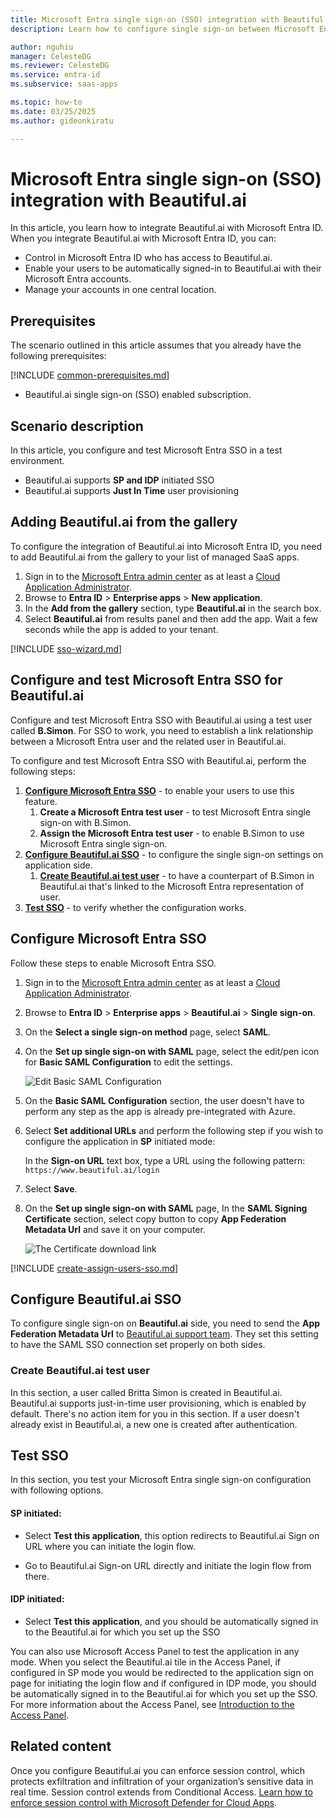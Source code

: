 ```yaml
---
title: Microsoft Entra single sign-on (SSO) integration with Beautiful.ai
description: Learn how to configure single sign-on between Microsoft Entra ID and Beautiful.ai.

author: nguhiu
manager: CelesteDG
ms.reviewer: CelesteDG
ms.service: entra-id
ms.subservice: saas-apps

ms.topic: how-to
ms.date: 03/25/2025
ms.author: gideonkiratu

---
```


# Microsoft Entra single sign-on (SSO) integration with Beautiful.ai

In this article,  you learn how to integrate Beautiful.ai with Microsoft Entra ID. When you integrate Beautiful.ai with Microsoft Entra ID, you can:

* Control in Microsoft Entra ID who has access to Beautiful.ai.
* Enable your users to be automatically signed-in to Beautiful.ai with their Microsoft Entra accounts.
* Manage your accounts in one central location.

## Prerequisites

The scenario outlined in this article assumes that you already have the following prerequisites:

[!INCLUDE [common-prerequisites.md](~/identity/saas-apps/includes/common-prerequisites.md)]
* Beautiful.ai single sign-on (SSO) enabled subscription.

## Scenario description

In this article,  you configure and test Microsoft Entra SSO in a test environment.

* Beautiful.ai supports **SP and IDP** initiated SSO
* Beautiful.ai supports **Just In Time** user provisioning

## Adding Beautiful.ai from the gallery

To configure the integration of Beautiful.ai into Microsoft Entra ID, you need to add Beautiful.ai from the gallery to your list of managed SaaS apps.

1. Sign in to the [Microsoft Entra admin center](https://entra.microsoft.com) as at least a [Cloud Application Administrator](~/identity/role-based-access-control/permissions-reference.md#cloud-application-administrator).
1. Browse to **Entra ID** > **Enterprise apps** > **New application**.
1. In the **Add from the gallery** section, type **Beautiful.ai** in the search box.
1. Select **Beautiful.ai** from results panel and then add the app. Wait a few seconds while the app is added to your tenant.

 [!INCLUDE [sso-wizard.md](~/identity/saas-apps/includes/sso-wizard.md)]

<a name='configure-and-test-azure-ad-sso-for-beautifulai'></a>

## Configure and test Microsoft Entra SSO for Beautiful.ai

Configure and test Microsoft Entra SSO with Beautiful.ai using a test user called **B.Simon**. For SSO to work, you need to establish a link relationship between a Microsoft Entra user and the related user in Beautiful.ai.

To configure and test Microsoft Entra SSO with Beautiful.ai, perform the following steps:

1. **[Configure Microsoft Entra SSO](#configure-azure-ad-sso)** - to enable your users to use this feature.
    1. **Create a Microsoft Entra test user** - to test Microsoft Entra single sign-on with B.Simon.
    1. **Assign the Microsoft Entra test user** - to enable B.Simon to use Microsoft Entra single sign-on.
1. **[Configure Beautiful.ai SSO](#configure-beautifulai-sso)** - to configure the single sign-on settings on application side.
    1. **[Create Beautiful.ai test user](#create-beautifulai-test-user)** - to have a counterpart of B.Simon in Beautiful.ai that's linked to the Microsoft Entra representation of user.
1. **[Test SSO](#test-sso)** - to verify whether the configuration works.

<a name='configure-azure-ad-sso'></a>

## Configure Microsoft Entra SSO

Follow these steps to enable Microsoft Entra SSO.

1. Sign in to the [Microsoft Entra admin center](https://entra.microsoft.com) as at least a [Cloud Application Administrator](~/identity/role-based-access-control/permissions-reference.md#cloud-application-administrator).
1. Browse to **Entra ID** > **Enterprise apps** > **Beautiful.ai** > **Single sign-on**.
1. On the **Select a single sign-on method** page, select **SAML**.
1. On the **Set up single sign-on with SAML** page, select the edit/pen icon for **Basic SAML Configuration** to edit the settings.

   ![Edit Basic SAML Configuration](common/edit-urls.png)

1. On the **Basic SAML Configuration** section, the user doesn't have to perform any step as the app is already pre-integrated with Azure.

1. Select **Set additional URLs** and perform the following step if you wish to configure the application in **SP** initiated mode:

    In the **Sign-on URL** text box, type a URL using the following pattern:
    `https://www.beautiful.ai/login`

1. Select **Save**.

1. On the **Set up single sign-on with SAML** page, In the **SAML Signing Certificate** section, select copy button to copy **App Federation Metadata Url** and save it on your computer.

	![The Certificate download link](common/copy-metadataurl.png)

<a name='create-an-azure-ad-test-user'></a>

[!INCLUDE [create-assign-users-sso.md](~/identity/saas-apps/includes/create-assign-users-sso.md)]

## Configure Beautiful.ai SSO

To configure single sign-on on **Beautiful.ai** side, you need to send the **App Federation Metadata Url** to [Beautiful.ai support team](mailto:support@beautiful.ai). They set this setting to have the SAML SSO connection set properly on both sides.

### Create Beautiful.ai test user

In this section, a user called Britta Simon is created in Beautiful.ai. Beautiful.ai supports just-in-time user provisioning, which is enabled by default. There's no action item for you in this section. If a user doesn't already exist in Beautiful.ai, a new one is created after authentication.

## Test SSO 

In this section, you test your Microsoft Entra single sign-on configuration with following options. 

#### SP initiated:

* Select **Test this application**, this option redirects to Beautiful.ai Sign on URL where you can initiate the login flow.  

* Go to Beautiful.ai Sign-on URL directly and initiate the login flow from there.

#### IDP initiated:

* Select **Test this application**, and you should be automatically signed in to the Beautiful.ai for which you set up the SSO 

You can also use Microsoft Access Panel to test the application in any mode. When you select the Beautiful.ai tile in the Access Panel, if configured in SP mode you would be redirected to the application sign on page for initiating the login flow and if configured in IDP mode, you should be automatically signed in to the Beautiful.ai for which you set up the SSO. For more information about the Access Panel, see [Introduction to the Access Panel](https://support.microsoft.com/account-billing/sign-in-and-start-apps-from-the-my-apps-portal-2f3b1bae-0e5a-4a86-a33e-876fbd2a4510).


## Related content

Once you configure Beautiful.ai you can enforce session control, which protects exfiltration and infiltration of your organization’s sensitive data in real time. Session control extends from Conditional Access. [Learn how to enforce session control with Microsoft Defender for Cloud Apps](/cloud-app-security/proxy-deployment-any-app).
